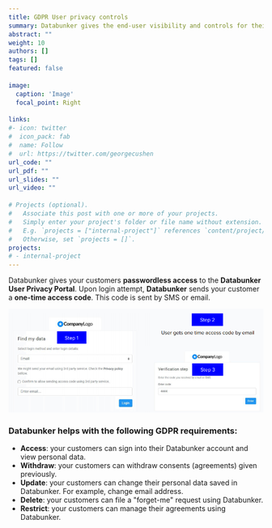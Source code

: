 ```yaml
---
title: GDPR User privacy controls
summary: Databunker gives the end-user visibility and controls for their Personal Identifiable Information (PII).
abstract: ""
weight: 10
authors: []
tags: []
featured: false

image:
  caption: 'Image'
  focal_point: Right

links:
#- icon: twitter
#  icon_pack: fab
#  name: Follow
#  url: https://twitter.com/georgecushen
url_code: ""
url_pdf: ""
url_slides: ""
url_video: ""

# Projects (optional).
#   Associate this post with one or more of your projects.
#   Simply enter your project's folder or file name without extension.
#   E.g. `projects = ["internal-project"]` references `content/project/deep-learning/index.md`.
#   Otherwise, set `projects = []`.
projects:
# - internal-project
---
```

Databunker gives your customers **passwordless access** to the **Databunker User Privacy Portal**. Upon login attempt, **Databunker** sends your customer a **one-time access code**. This code is sent by SMS or email.

![User login](user-login.png)


### Databunker helps with the following GDPR requirements:

* **Access**: your customers can sign into their Databunker account and view personal data.
* **Withdraw**: your customers can withdraw consents (agreements) given previously.
* **Update**: your customers can change their personal data saved in Databunker. For example, change email address.
* **Delete**: your customers can file a "forget-me" request using Databunker.
* **Restrict**: your customers can manage their agreements using Databunker.
